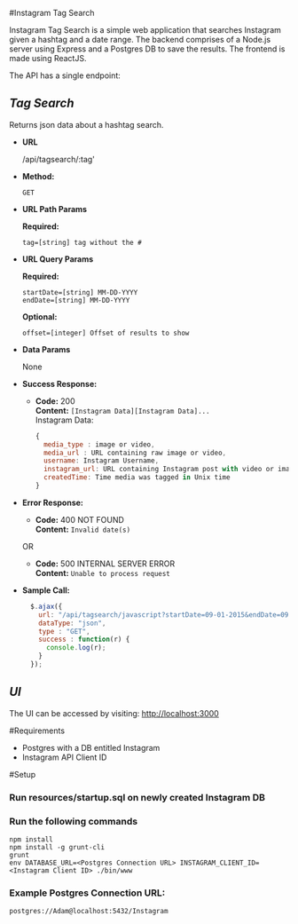 #Instagram Tag Search

Instagram Tag Search is a simple web application that searches Instagram given a hashtag and a date range. The backend comprises of a Node.js server using Express and a Postgres DB to save the results. The frontend is made using ReactJS.

The API has a single endpoint:

*Tag Search*
----
  Returns json data about a hashtag search.

* **URL**

  /api/tagsearch/:tag'

* **Method:**

  `GET`
  
*  **URL Path Params**

   **Required:**
 
   `tag=[string] tag without the #`
   
*  **URL Query Params**

   **Required:**
 
   `startDate=[string] MM-DD-YYYY`   
   `endDate=[string] MM-DD-YYYY` 
   
   **Optional:**
   
   `offset=[integer] Offset of results to show`

* **Data Params**

  None

* **Success Response:**

  * **Code:** 200 <br />
    **Content:** 
    `[Instagram Data][Instagram Data]...`
       <br />Instagram Data:

      ```javascript
      {
        media_type : image or video,
        media_url : URL containing raw image or video,
        username: Instagram Username,
        instagram_url: URL containing Instagram post with video or image,
        createdTime: Time media was tagged in Unix time 
      }
      ```
 
* **Error Response:**

  * **Code:** 400 NOT FOUND <br />
    **Content:** `Invalid date(s)`

  OR

  * **Code:** 500 INTERNAL SERVER ERROR <br />
    **Content:** `Unable to process request`

* **Sample Call:**

  ```javascript
    $.ajax({
      url: "/api/tagsearch/javascript?startDate=09-01-2015&endDate=09-08-2015",
      dataType: "json",
      type : "GET",
      success : function(r) {
        console.log(r);
      }
    });
  ```
  
*UI* 
----
The UI can be accessed by visiting: [http://localhost:3000](http://localhost:3000)  

#Requirements
* Postgres with a DB entitled Instagram
* Instagram API Client ID

#Setup
### Run resources/startup.sql on newly created Instagram DB
### Run the following commands
```
npm install
npm install -g grunt-cli
grunt
env DATABASE_URL=<Postgres Connection URL> INSTAGRAM_CLIENT_ID=<Instagram Client ID> ./bin/www
```
### Example Postgres Connection URL:
```
postgres://Adam@localhost:5432/Instagram
```
